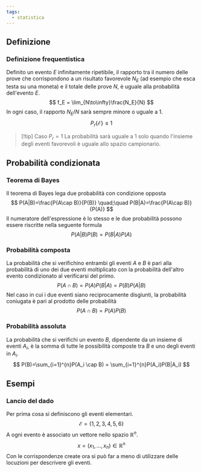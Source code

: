```yaml
---
tags:
  - statistica
---
```

## Definizione
### Definizione frequentistica
Definito un evento $E$ infinitamente ripetibile, il rapporto tra il numero delle prove che corrispondono a un risultato favorevole $N_E$ (ad esempio che esca testa su una moneta) e il totale delle prove $N$, è uguale alla probabilità dell'evento $E$.
$$
f_E = \lim_{N\to\infty}\frac{N_E}{N}
$$
In ogni caso, il rapporto $N_E/N$ sarà sempre minore o uguale a $1$.
$$
P_r\{\mathcal{E}\}\le1
$$
>[!tip] Caso $P_r=1$
>La probabilità sarà uguale a $1$ solo quando l'insieme degli eventi favorevoli è uguale allo spazio campionario.
## Probabilità condizionata
### Teorema di Bayes
Il teorema di Bayes lega due probabilità con condizione opposta
$$
P(A|B)=\frac{P(A\cap B)}{P(B)} \quad;\quad P(B|A)=\frac{P(A\cap B)}{P(A)} 
$$
Il numeratore dell'espressione è lo stesso e le due probabilità possono essere riscritte nella seguente formula
$$
P(A|B)P(B)=P(B|A)P(A)
$$
### Probabilità composta
La probabilità che si verifichino entrambi gli eventi $A$ e $B$ è pari alla probabilità di uno dei due eventi moltiplicato con la probabilità dell'altro evento condizionato al verificarsi del primo.
$$
P(A \cap B) = P(A)P(B|A) = P(B)P(A|B) 
$$
Nel caso in cui i due eventi siano reciprocamente disgiunti, la probabilità coniugata è pari al prodotto delle probabilità
$$
P(A \cap B) =P(A)P(B)
$$
### Probabilità assoluta
La probabilità che si verifichi un evento $B$, dipendente da un insieme di eventi $A_i$, è la somma di tutte le possibilità composte tra $B$ e uno degli eventi in $A_i$.
$$
P(B)=\sum_{i=1}^{n}P(A_i \cap B) = \sum_{i=1}^{n}P(A_i)P(B|A_i)
$$
## Esempi
### Lancio del dado
Per prima cosa si definiscono gli eventi elementari.
$$
\mathcal{E}=\{1,2,3,4,5,6\}
$$
A ogni evento è associato un vettore nello spazio $\mathbb{R}^n$.
$$
x=(x_1,\dots,x_n)\in\mathbb{R}^n
$$
Con le corrispondenze create ora si può far a meno di utilizzare delle locuzioni per descrivere gli eventi.